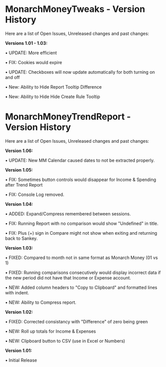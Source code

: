 # MonarchMoneyTweaks - Version History
Here are a list of Open Issues, Unreleased changes and past changes:

**Versions 1.01 - 1.03:**

• UPDATE: More efficient 

• FIX: Cookies would expire 

• UPDATE: Checkboxes will now update automatically for both turning on and off 

• New: Ability to Hide Report Tooltip Difference

• New: Ability to Hide Hide Create Rule Tooltip



# MonarchMoneyTrendReport - Version History
Here are a list of Open Issues, Unreleased changes and past changes:

**Version 1.06:**

• UPDATE: New MM Calendar caused dates to not be extracted properly. 

**Version 1.05:**

• FIX: Sometimes button controls would disappear for Income & Spending after Trend Report

• FIX: Console Log removed.


**Version 1.04:**

• ADDED: Expand/Compress remembered between sessions.

• FIX: Running Report with no comparison would show "Undefined" in title.

• FIX: Plus (+) sign in Compare might not show when exiting and returning back to Sankey.


**Version 1.03:**

• FIXED: Compared to month not in same format as Monarch Money (01 vs 1)

• FIXED: Running comparisons consecutively would display incorrect data if the new period did not have that Income or Expense account.

• NEW: Added column headers to "Copy to Clipboard" and formatted lines with indent.

• NEW: Ability to Compress report.


**Version 1.02:**

• FIXED: Corrected consistancy with "Difference" of zero being green

• NEW: Roll up totals for Income & Expenses

• NEW: Clipboard button to CSV (use in Excel or Numbers) 


**Version 1.01:**

• Initial Release
